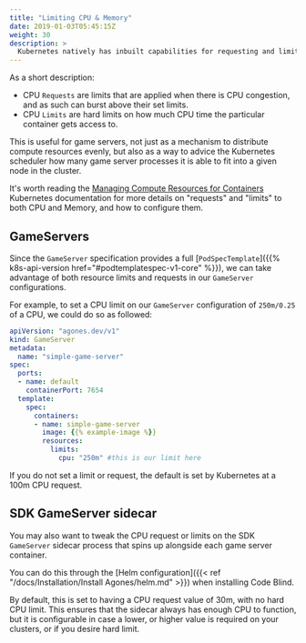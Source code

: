```yaml
---
title: "Limiting CPU & Memory"
date: 2019-01-03T05:45:15Z
weight: 30
description: >
  Kubernetes natively has inbuilt capabilities for requesting and limiting both CPU and Memory usage of running containers.
---
```


As a short description:

- CPU `Requests` are limits that are applied when there is CPU congestion, and as such can burst above their set limits.
- CPU `Limits` are hard limits on how much CPU time the particular container gets access to.

This is useful for game servers, not just as a mechanism to distribute compute resources evenly, but also as a way
to advice the Kubernetes scheduler how many game server processes it is able to fit into a given node in the cluster.

It's worth reading the [Managing Compute Resources for Containers](https://kubernetes.io/docs/concepts/configuration/manage-compute-resources-container/)
Kubernetes documentation for more details on "requests" and "limits" to both CPU and Memory, and how to configure them.

## GameServers

Since the `GameServer` specification provides a full [`PodSpecTemplate`]({{% k8s-api-version href="#podtemplatespec-v1-core" %}}),
we can take advantage of both resource limits and requests in our `GameServer` configurations.

For example, to set a CPU limit on our `GameServer` configuration of `250m/0.25` of a CPU,
we could do so as followed:

```yaml
apiVersion: "agones.dev/v1"
kind: GameServer
metadata:
  name: "simple-game-server"
spec:
  ports:
  - name: default
    containerPort: 7654
  template:
    spec:
      containers:
      - name: simple-game-server
        image: {{% example-image %}}
        resources:
          limits:
            cpu: "250m" #this is our limit here
```

If you do not set a limit or request, the default is set by Kubernetes at a 100m CPU request.

## SDK GameServer sidecar

You may also want to tweak the CPU request or limits on the SDK `GameServer` sidecar process that spins up alongside
each game server container.

You can do this through the [Helm configuration]({{< ref "/docs/Installation/Install Agones/helm.md" >}}) when installing Code Blind.

By default, this is set to having a CPU request value of 30m, with no hard CPU limit. This ensures that the sidecar always has enough CPU
to function, but it is configurable in case a lower, or higher value is required on your clusters, or if you desire
hard limit.
